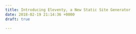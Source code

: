 ```yaml
---
title: Introducing Eleventy, a New Static Site Generator
date: 2018-02-19 21:14:36 +0000
draft: true

---
```


